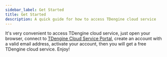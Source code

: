 ```yaml
---
sidebar_label: Get Started
title: Get Started
description: A quick guide for how to access TDengine cloud service
---
```


It's very convenient to access TDengine cloud service, just open your browser, connect to [TDengine Cloud Service Portal](cloud.tdengine.com), create an account with a valid email address, activate your account, then you will get a free TDengine cloud service. Enjoy!